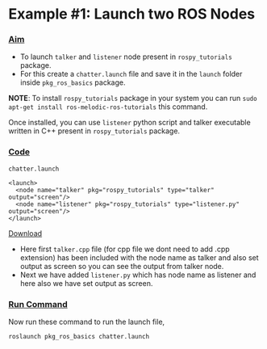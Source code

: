 # Example \#1: Launch two ROS Nodes



### [Aim](https://portal.e-yantra.org/storage/FjbIfxILQH_vd/res/learn/ros-basics/learn-ros-launch-eg1.html#aim)

* To launch `talker` and `listener` node present in `rospy_tutorials` package.
* For this create a `chatter.launch` file and save it in the `launch` folder inside `pkg_ros_basics` package.

**NOTE**: To install `rospy_tutorials` package in your system you can run `sudo apt-get install ros-melodic-ros-tutorials` this command.

Once installed, you can use `listener` python script and talker executable written in C++ present in `rospy_tutorials` package.

### [Code](https://portal.e-yantra.org/storage/FjbIfxILQH_vd/res/learn/ros-basics/learn-ros-launch-eg1.html#code)

`chatter.launch`

```text
<launch>
  <node name="talker" pkg="rospy_tutorials" type="talker" output="screen"/>
  <node name="listener" pkg="rospy_tutorials" type="listener.py" output="screen"/>
</launch>
```

[Download](https://portal.e-yantra.org/storage/FjbIfxILQH_vd/res/learn/ros-basics/media/downloads/chatter.launch)

* Here first `talker.cpp` file \(for cpp file we dont need to add .cpp extension\) has been included with the node name as talker and also set output as screen so you can see the output from talker node.
* Next we have added `listener.py` which has node name as listener and here also we have set output as screen.

### [Run Command](https://portal.e-yantra.org/storage/FjbIfxILQH_vd/res/learn/ros-basics/learn-ros-launch-eg1.html#run-command)

Now run these command to run the launch file,

```text
roslaunch pkg_ros_basics chatter.launch
```

